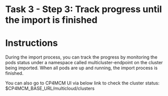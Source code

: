 # Task 3 - Step 3: Track progress until the import is finished

  Instructions
  ============

  During the import process, you can track the progress by monitoring the pods status under a namespace called
  multicluster-endpoint on the cluster being imported. When all pods are up and running, the import process is
  finished.

  You can also go to CP4MCM UI via below link to check the cluster status:
  $CP4MCM_BASE_URL/multicloud/clusters

